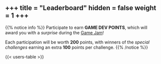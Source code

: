 +++
title = "Leaderboard"
hidden = false
weight = 1
+++
---

<link href="/css/leaderboard.css" rel="stylesheet">

{{% notice info %}}
Participate to earn **GAME DEV POINTS**, which will award you with a *surprise* during the [Game Jam](/game-jam)!

Each participation will be worth **200** points, with winners of the *special challenges* earning an extra **100** points per challenge.
{{% /notice %}}

{{< users-table >}}
